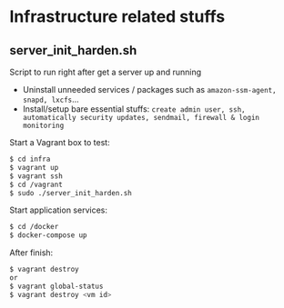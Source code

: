 # Infrastructure related stuffs

## server_init_harden.sh

Script to run right after get a server up and running

- Uninstall unneeded services / packages such as `amazon-ssm-agent, snapd, lxcfs`...
- Install/setup bare essential stuffs: `create admin user, ssh, automatically security updates, sendmail, firewall & login monitoring`

Start a Vagrant box to test:

```bash
$ cd infra
$ vagrant up
$ vagrant ssh
$ cd /vagrant
$ sudo ./server_init_harden.sh
```

Start application services:

```bash
$ cd /docker
$ docker-compose up
```

After finish:

```bash
$ vagrant destroy
or
$ vagrant global-status
$ vagrant destroy <vm id>
```
